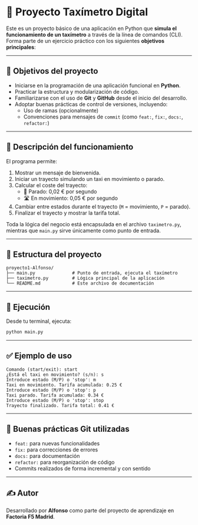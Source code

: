 # 🚕 Proyecto Taxímetro Digital

Este es un proyecto básico de una aplicación en Python que **simula el funcionamiento de un taxímetro** a través de la línea de comandos (CLI).  
Forma parte de un ejercicio práctico con los siguientes **objetivos principales**:

---

## 🎯 Objetivos del proyecto

- Iniciarse en la programación de una aplicación funcional en **Python**.
- Practicar la estructura y modularización de código.
- Familiarizarse con el uso de **Git** y **GitHub** desde el inicio del desarrollo.
- Adoptar buenas prácticas de control de versiones, incluyendo:
  - Uso de ramas (opcionalmente)
  - Convenciones para mensajes de `commit` (como `feat:`, `fix:`, `docs:`, `refactor:`)

---

## 🧩 Descripción del funcionamiento

El programa permite:

1. Mostrar un mensaje de bienvenida.
2. Iniciar un trayecto simulando un taxi en movimiento o parado.
3. Calcular el coste del trayecto:
   - 📍 Parado: 0,02 € por segundo
   - 🛣️ En movimiento: 0,05 € por segundo
4. Cambiar entre estados durante el trayecto (`M` = movimiento, `P` = parado).
5. Finalizar el trayecto y mostrar la tarifa total.

Toda la lógica del negocio está encapsulada en el archivo `taximetro.py`, mientras que `main.py` sirve únicamente como punto de entrada.

---

## 📁 Estructura del proyecto

```
proyecto1-Alfonso/
├── main.py              # Punto de entrada, ejecuta el taxímetro
├── taximetro.py         # Lógica principal de la aplicación
└── README.md            # Este archivo de documentación
```

---

## 🚀 Ejecución

Desde tu terminal, ejecuta:

```bash
python main.py
```

---

## ✅ Ejemplo de uso

```
Comando (start/exit): start
¿Está el taxi en movimiento? (s/n): s
Introduce estado (M/P) o 'stop': m
Taxi en movimiento. Tarifa acumulada: 0.25 €
Introduce estado (M/P) o 'stop': p
Taxi parado. Tarifa acumulada: 0.34 €
Introduce estado (M/P) o 'stop': stop
Trayecto finalizado. Tarifa total: 0.41 €
```

---

## 📌 Buenas prácticas Git utilizadas

- `feat:` para nuevas funcionalidades
- `fix:` para correcciones de errores
- `docs:` para documentación
- `refactor:` para reorganización de código
- Commits realizados de forma incremental y con sentido

---

## ✍️ Autor

Desarrollado por **Alfonso** como parte del proyecto de aprendizaje en **Factoria F5 Madrid**.


